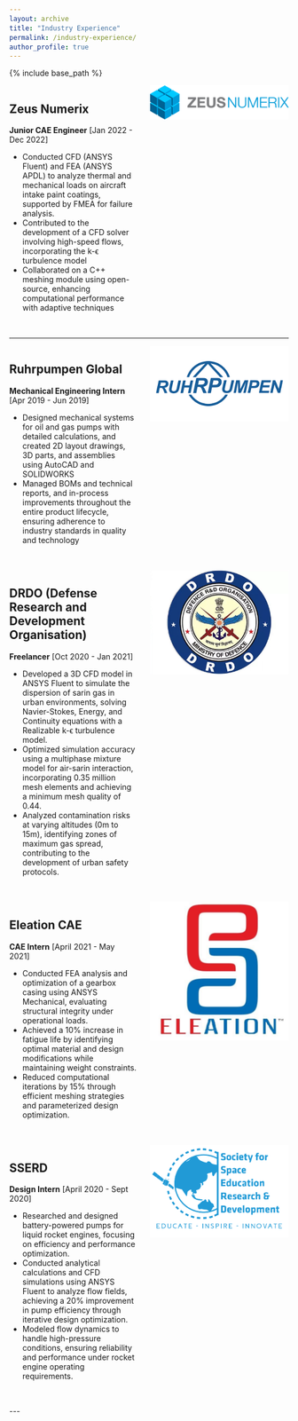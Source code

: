```yaml
---
layout: archive
title: "Industry Experience"
permalink: /industry-experience/
author_profile: true
---
```


{% include base_path %}

<style>
  .experience-section {
    display: flex;
    align-items: flex-start;
    margin-bottom: 2rem;
  }

  .experience-section img {
    width: 250px;
    height: auto; /* Maintain aspect ratio */
    margin-left: 1.5rem; /* Add space between image and text */
  }

  .experience-text {
    max-width: 70%; /* Limit the text width for better readability */
  }

  .experience-text a {
    text-decoration: none;
    color: inherit;
  }

  .experience-text a:hover {
    text-decoration: underline;
  }
</style>

<!-- Industry Experience Template -->

<div class="experience-section">
  <div class="experience-text">
    <h2><a href="https://www.example.com">Zeus Numerix   </a></h2>
    <strong>Junior CAE Engineer</strong> [Jan 2022 - Dec 2022] 
    <ul>
      <li>Conducted CFD (ANSYS Fluent) and FEA (ANSYS APDL) to analyze thermal and mechanical loads on aircraft intake paint coatings, supported by FMEA for failure analysis.</li>
      <li>Contributed to the development of a CFD solver involving high-speed flows, incorporating the k-ϵ turbulence model</li>
      <li>Collaborated on a C++ meshing module using open-source, enhancing computational performance with adaptive techniques</li>
    </ul>
  </div>
  <img src="/images/zeus_logo.png" alt="Zeus Numerix Logo">
</div>

---

<div class="experience-section">
  <div class="experience-text">
    <h2><a href="https://www.example.com">Ruhrpumpen Global</a></h2>
    <strong>Mechanical Engineering Intern</strong> [Apr 2019 - Jun 2019]  
    <ul>
      <li>Designed mechanical systems for oil and gas pumps with detailed calculations, and created 2D layout drawings, 3D parts, and assemblies using AutoCAD and SOLIDWORKS</li>
      <li>Managed BOMs and technical reports, and in-process improvements throughout the entire product lifecycle, ensuring adherence to industry standards in quality and technology</li>
    </ul>
  </div>
  <img src="/images/ruhrpumpen_logo.png" alt="Zeus Numerix Logo">
</div>


<div class="experience-section">
  <div class="experience-text">
    <h2><a href="https://www.example.com">DRDO (Defense Research and Development Organisation)</a></h2>
    <strong>Freelancer</strong> [Oct 2020 - Jan 2021]  
    <ul>
      <li>Developed a 3D CFD model in ANSYS Fluent to simulate the dispersion of sarin gas in urban environments, solving Navier-Stokes, Energy, and Continuity equations with a Realizable k-ϵ turbulence model.</li>
      <li>Optimized simulation accuracy using a multiphase mixture model for air-sarin interaction, incorporating 0.35 million mesh elements and achieving a minimum mesh quality of 0.44.</li>
      <li>Analyzed contamination risks at varying altitudes (0m to 15m), identifying zones of maximum gas spread, contributing to the development of urban safety protocols.</li>
    </ul>
  </div>
  <img src="/images/gallery/DRDO_logo.jpg" alt="Zeus Numerix Logo">
</div>


<div class="experience-section">
  <div class="experience-text">
    <h2><a href="https://www.example.com">Eleation CAE</a></h2>
    <strong>CAE Intern</strong> [April 2021 - May 2021]  
    <ul>
      <li>Conducted FEA analysis and optimization of a gearbox casing using ANSYS Mechanical, evaluating structural integrity under operational loads.</li>
      <li>Achieved a 10% increase in fatigue life by identifying optimal material and design modifications while maintaining weight constraints.</li>
      <li>Reduced computational iterations by 15% through efficient meshing strategies and parameterized design optimization.</li>
    </ul>
  </div>
  <img src="/images/gallery/eleation_logo.jpg" alt="Zeus Numerix Logo">
</div>

<div class="experience-section">
  <div class="experience-text">
    <h2><a href="https://www.example.com">SSERD</a></h2>
    <strong>Design Intern</strong> [April 2020 - Sept 2020]  
    <ul>
      <li>Researched and designed battery-powered pumps for liquid rocket engines, focusing on efficiency and performance optimization.
</li>
      <li>Conducted analytical calculations and CFD simulations using ANSYS Fluent to analyze flow fields, achieving a 20% improvement in pump efficiency through iterative design optimization.</li>
      <li>Modeled flow dynamics to handle high-pressure conditions, ensuring reliability and performance under rocket engine operating requirements.</li>
    </ul>
  </div>
  <img src="/images/gallery/sserd_logo.png" alt="Zeus Numerix Logo">
</div>
---

<!-- Add more experience sections as needed -->

